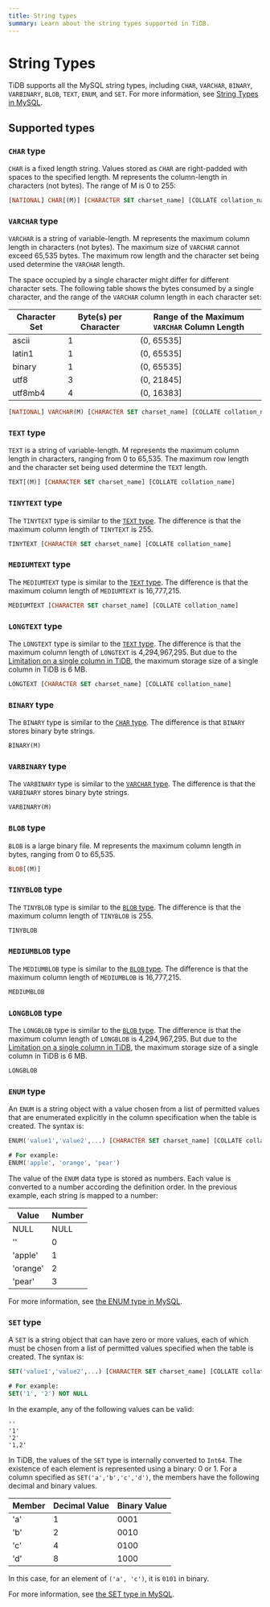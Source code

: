 ```yaml
---
title: String types
summary: Learn about the string types supported in TiDB.
---
```


# String Types

TiDB supports all the MySQL string types, including `CHAR`, `VARCHAR`, `BINARY`, `VARBINARY`, `BLOB`, `TEXT`, `ENUM`, and `SET`. For more information, see [String Types in MySQL](https://dev.mysql.com/doc/refman/5.7/en/string-types.html).

## Supported types

### `CHAR` type

`CHAR` is a fixed length string. Values stored as `CHAR` are right-padded with spaces to the specified length. M represents the column-length in characters (not bytes).  The range of M is 0 to 255:

```sql
[NATIONAL] CHAR[(M)] [CHARACTER SET charset_name] [COLLATE collation_name]
```

### `VARCHAR` type

`VARCHAR` is a string of variable-length. M represents the maximum column length in characters (not bytes). The maximum size of `VARCHAR` cannot exceed 65,535 bytes. The maximum row length and the character set being used determine the `VARCHAR` length.

The space occupied by a single character might differ for different character sets. The following table shows the bytes consumed by a single character, and the range of the `VARCHAR` column length in each character set:

| Character Set | Byte(s) per Character | Range of the Maximum `VARCHAR` Column Length |
| ----- | ---- | ---- |
| ascii | 1 | (0, 65535] |
| latin1 | 1 | (0, 65535] |
| binary | 1 | (0, 65535] |
| utf8 | 3 | (0, 21845] |
| utf8mb4 | 4 | (0, 16383] |

```sql
[NATIONAL] VARCHAR(M) [CHARACTER SET charset_name] [COLLATE collation_name]
```

### `TEXT` type

`TEXT` is a string of variable-length. M represents the maximum column length in characters, ranging from 0 to 65,535. The maximum row length and the character set being used determine the `TEXT` length.

```sql
TEXT[(M)] [CHARACTER SET charset_name] [COLLATE collation_name]
```

### `TINYTEXT` type

The `TINYTEXT` type is similar to the [`TEXT` type](#text-type). The difference is that the maximum column length of `TINYTEXT` is 255.

```sql
TINYTEXT [CHARACTER SET charset_name] [COLLATE collation_name]
```

### `MEDIUMTEXT` type

The `MEDIUMTEXT` type is similar to the [`TEXT` type](#text-type). The difference is that the maximum column length of `MEDIUMTEXT` is 16,777,215.

```sql
MEDIUMTEXT [CHARACTER SET charset_name] [COLLATE collation_name]
```

### `LONGTEXT` type

The `LONGTEXT` type is similar to the [`TEXT` type](#text-type). The difference is that the maximum column length of `LONGTEXT` is 4,294,967,295. But due to the [Limitation on a single column in TiDB](/tidb-limitations.md#limitation-on-a-single-column), the maximum storage size of a single column in TiDB is 6 MB.

```sql
LONGTEXT [CHARACTER SET charset_name] [COLLATE collation_name]
```

### `BINARY` type

The `BINARY` type is similar to the [`CHAR` type](#char-type). The difference is that `BINARY` stores binary byte strings.

```sql
BINARY(M)
```

### `VARBINARY` type

The `VARBINARY` type is similar to the [`VARCHAR` type](#varchar-type). The difference is that the `VARBINARY` stores binary byte strings.

```sql
VARBINARY(M)
```

### `BLOB` type

`BLOB` is a large binary file. M represents the maximum column length in bytes, ranging from 0 to 65,535.

```sql
BLOB[(M)]
```

### `TINYBLOB` type

The `TINYBLOB` type is similar to the [`BLOB` type](#blob-type). The difference is that the maximum column length of `TINYBLOB` is 255.

```sql
TINYBLOB
```

### `MEDIUMBLOB` type

The `MEDIUMBLOB` type is similar to the [`BLOB` type](#blob-type). The difference is that the maximum column length of `MEDIUMBLOB` is 16,777,215.

```sql
MEDIUMBLOB
```

### `LONGBLOB` type

The `LONGBLOB` type is similar to the [`BLOB` type](#blob-type). The difference is that the maximum column length of `LONGBLOB` is 4,294,967,295. But due to the [Limitation on a single column in TiDB](/tidb-limitations.md#limitation-on-a-single-column), the maximum storage size of a single column in TiDB is 6 MB.

```sql
LONGBLOB
```

### `ENUM` type

An `ENUM` is a string object with a value chosen from a list of permitted values that are enumerated explicitly in the column specification when the table is created. The syntax is:

```sql
ENUM('value1','value2',...) [CHARACTER SET charset_name] [COLLATE collation_name]

# For example:
ENUM('apple', 'orange', 'pear')
```

The value of the `ENUM` data type is stored as numbers. Each value is converted to a number according the definition order. In the previous example, each string is mapped to a number:

| Value | Number |
| ---- | ---- |
| NULL | NULL |
| '' | 0 |
| 'apple' | 1 |
| 'orange' | 2 |
| 'pear' | 3 |

For more information, see [the ENUM type in MySQL](https://dev.mysql.com/doc/refman/5.7/en/enum.html).

### `SET` type

A `SET` is a string object that can have zero or more values, each of which must be chosen from a list of permitted values specified when the table is created. The syntax is:

```sql
SET('value1','value2',...) [CHARACTER SET charset_name] [COLLATE collation_name]

# For example:
SET('1', '2') NOT NULL
```

In the example, any of the following values can be valid:

```
''
'1'
'2'
'1,2'
```

In TiDB, the values of the `SET` type is internally converted to `Int64`. The existence of each element is represented using a binary: 0 or 1. For a column specified as `SET('a','b','c','d')`, the members have the following decimal and binary values.

| Member | Decimal Value | Binary Value |
| ---- | ---- | ------ |
| 'a' | 1 | 0001 |
| 'b' | 2 | 0010 |
| 'c' | 4 | 0100 |
| 'd' | 8 | 1000 |

In this case, for an element of `('a', 'c')`, it is `0101` in binary.

For more information, see [the SET type in MySQL](https://dev.mysql.com/doc/refman/5.7/en/set.html).
